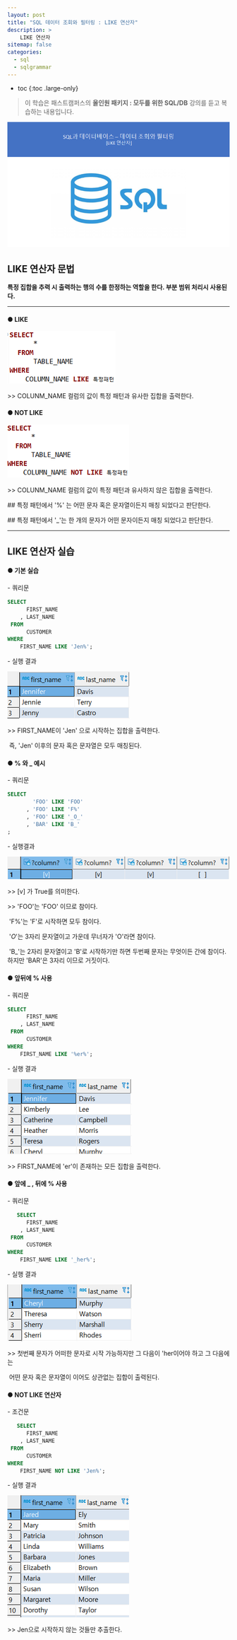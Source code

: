 ```yaml
---
layout: post
title: "SQL 데이터 조회와 필터링 : LIKE 연산자"
description: >
    LIKE 연산자
sitemap: false
categories:
  - sql
  - sqlgrammar 
---
```


* toc
{:toc .large-only}

> 이 학습은 패스트캠퍼스의 **올인원 패키지 : 모두를 위한 SQL/DB** 강의를 듣고 복습하는 내용입니다.

![img](/assets/md-images/image-16456061931731.png)





## LIKE 연산자 문법

**특정 집합을 추력 시 출력하는 행의 수를 한정하는 역할을 한다. 부분 범위 처리시 사용된다.**

****





#### ● LIKE

![img](/assets/md-images/image-16456062005383.png)

\>> COLUNM_NAME 컬럼의 값이 특정 패턴과 유사한 집합을 출력한다. 





#### ● NOT LIKE

![img](/assets/md-images/image-16456062055715.png)

\>> COLUNM_NAME 컬럼의 값이 특정 패턴과 유사하지 않은 집합을 출력한다. 



\## 특정 패턴에서 '%' 는 어떤 문자 혹은 문자열이든지 매칭 되었다고 판단한다.

\## 특정 패턴에서 '_'는 한 개의 문자가 어떤 문자이든지 매칭 되었다고 판단한다.





---





## LIKE 연산자 실습





#### ● 기본 실습



\- 쿼리문

```SQL
SELECT
      FIRST_NAME
    , LAST_NAME
 FROM
      CUSTOMER
WHERE
    FIRST_NAME LIKE 'Jen%';
```

\- 실행 결과

![img](/assets/md-images/image-16456062195537.png)

\>>  FIRST_NAME이 'Jen' 으로 시작하는 집합을 출력한다.

​       즉, 'Jen' 이후의 문자 혹은 문자열은 모두 매칭된다.





#### ● % 와 _ 예시





\- 쿼리문

```SQL
SELECT
	    'FOO' LIKE 'FOO'
	  , 'FOO' LIKE 'F%'
      , 'FOO' LIKE '_O_'
	  , 'BAR' LIKE 'B_'
;
```

\- 실행결과

![img](/assets/md-images/image-16456062268789.png)

\>> [v] 가 True를 의미한다.

\>> 'FOO'는 'FOO' 이므로 참이다.

​     'F%'는 'F'로 시작하면 모두 참이다.

​     '_O_'는 3자리 문자열이고 가운데 무너자가 'O'라면 참이다.

​    'B_'는 2자리 문자열이고 'B'로 시작하기만 하면 두번째 문자는 무엇이든 간에 참이다. 하지만 'BAR'은 3자리 이므로 거짓이다.





#### ● 앞뒤에 % 사용





\- 쿼리문

```SQL
SELECT
      FIRST_NAME
    , LAST_NAME
 FROM
      CUSTOMER
WHERE
    FIRST_NAME LIKE '%er%';
```

\- 실행 결과

![img](/assets/md-images/image-164560623336511.png)

\>> FIRST_NAME에 'er'이 존재하는 모든 집합을 출력한다.





#### ● 앞에 _ , 뒤에 % 사용





\- 쿼리문

``` sql
   SELECT
      FIRST_NAME
    , LAST_NAME
 FROM
      CUSTOMER
WHERE
    FIRST_NAME LIKE '_her%';
```





\- 실행 결과

![img](/assets/md-images/image-164560623977713.png)

\>> 첫번째 문자가 어떠한 문자로 시작 가능하지만 그 다음이 'her이어야 하고 그 다음에는

​     어떤 문자 혹은 문자열이 이어도 상관없는 집합이 출력된다.





#### ● NOT LIKE 연산자





\- 조건문

```SQL
   SELECT
      FIRST_NAME
    , LAST_NAME
 FROM
      CUSTOMER
WHERE
    FIRST_NAME NOT LIKE 'Jen%';
```

\- 실행 결과

![img](/assets/md-images/image-164560624787815.png)

\>> Jen으로 시작하지 않는 것들만 추출한다.

